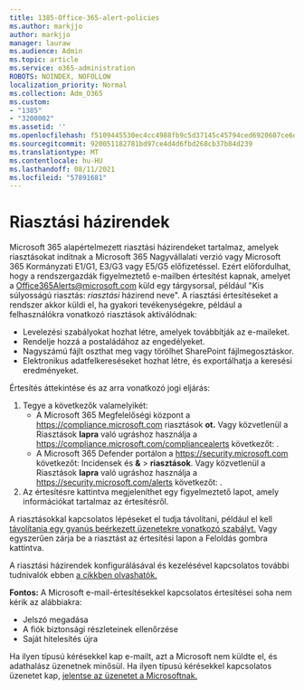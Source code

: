 ```yaml
---
title: 1385-Office-365-alert-policies
ms.author: markjjo
author: markjjo
manager: lauraw
ms.audience: Admin
ms.topic: article
ms.service: o365-administration
ROBOTS: NOINDEX, NOFOLLOW
localization_priority: Normal
ms.collection: Adm_O365
ms.custom:
- "1385"
- "3200002"
ms.assetid: ''
ms.openlocfilehash: f5109445530ec4cc4988fb9c5d37145c45794ced6920607ce6df85c6497c25ec
ms.sourcegitcommit: 920051182781bd97ce4d4d6fbd268cb37b84d239
ms.translationtype: MT
ms.contentlocale: hu-HU
ms.lasthandoff: 08/11/2021
ms.locfileid: "57891681"
---
```

# <a name="alert-policies"></a>Riasztási házirendek

Microsoft 365 alapértelmezett [](https://docs.microsoft.com/microsoft-365/compliance/alert-policies#default-alert-policies) riasztási házirendeket tartalmaz, amelyek riasztásokat indítnak a Microsoft 365 Nagyvállalati verzió vagy Microsoft 365 Kormányzati E1/G1, E3/G3 vagy E5/G5 előfizetéssel. Ezért előfordulhat, hogy a rendszergazdák figyelmeztető e-mailben értesítést kapnak, amelyet a Office365Alerts@microsoft.com küld egy tárgysorsal, például "Kis súlyosságú riasztás: *riasztási* házirend neve". A riasztási értesítéseket a rendszer akkor küldi el, ha gyakori tevékenységekre, például a felhasználókra vonatkozó riasztások aktiválódnak:

- Levelezési szabályokat hozhat létre, amelyek továbbítják az e-maileket.
- Rendelje hozzá a postaládához az engedélyeket.
- Nagyszámú fájlt oszthat meg vagy törölhet SharePoint fájlmegosztáskor.
- Elektronikus adatfelkereséseket hozhat létre, és exportálhatja a keresési eredményeket.

Értesítés áttekintése és az arra vonatkozó jogi eljárás:

1. Tegye a következők valamelyikét:
   - A Microsoft 365 Megfelelőségi központ a <https://compliance.microsoft.com> riasztások **ot.** Vagy közvetlenül a Riasztások **lapra** való ugráshoz használja a <https://compliance.microsoft.com/compliancealerts> következőt: .
   - A Microsoft 365 Defender portálon a <https://security.microsoft.com> következőt: Incidensek és **&** \> **riasztások**. Vagy közvetlenül a Riasztások **lapra** való ugráshoz használja a <https://security.microsoft.com/alerts> következőt: .
2. Az értesítésre kattintva megjeleníthet egy figyelmeztető lapot, amely információkat tartalmaz az értesítésről.

A riasztásokkal kapcsolatos lépéseket el tudja távolítani, például el kell [távolítania egy gyanús beérkezett üzenetekre vonatkozó szabályt.](https://docs.microsoft.com/microsoft-365/security/office-365-security/responding-to-a-compromised-email-account) Vagy egyszerűen zárja be a  riasztást az értesítési lapon a Feloldás gombra kattintva.

A riasztási házirendek konfigurálásával és kezelésével kapcsolatos további tudnivalók ebben [a cikkben olvashatók.](https://docs.microsoft.com/microsoft-365/compliance/alert-policies)

**Fontos:** A Microsoft e-mail-értesítésekkel kapcsolatos értesítései soha nem kérik az alábbiakra:

- Jelszó megadása
- A fiók biztonsági részleteinek ellenőrzése
- Saját hitelesítés újra

Ha ilyen típusú kérésekkel kap e-mailt, azt a Microsoft nem küldte el, és adathalász üzenetnek minősül. Ha ilyen típusú kérésekkel kapcsolatos üzenetet kap, [jelentse az üzenetet a Microsoftnak.](https://docs.microsoft.com/microsoft-365/security/office-365-security/report-junk-email-messages-to-microsoft)
